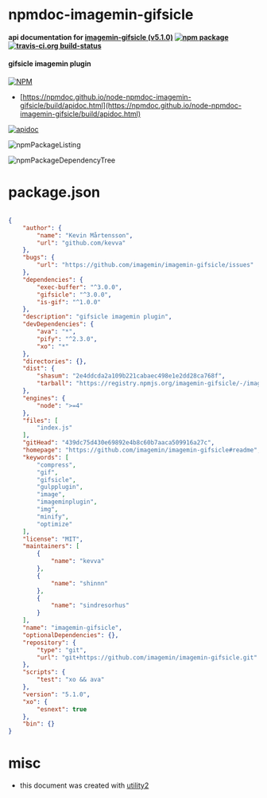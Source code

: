 # npmdoc-imagemin-gifsicle

#### api documentation for  [imagemin-gifsicle (v5.1.0)](https://github.com/imagemin/imagemin-gifsicle#readme)  [![npm package](https://img.shields.io/npm/v/npmdoc-imagemin-gifsicle.svg?style=flat-square)](https://www.npmjs.org/package/npmdoc-imagemin-gifsicle) [![travis-ci.org build-status](https://api.travis-ci.org/npmdoc/node-npmdoc-imagemin-gifsicle.svg)](https://travis-ci.org/npmdoc/node-npmdoc-imagemin-gifsicle)

#### gifsicle imagemin plugin

[![NPM](https://nodei.co/npm/imagemin-gifsicle.png?downloads=true&downloadRank=true&stars=true)](https://www.npmjs.com/package/imagemin-gifsicle)

- [https://npmdoc.github.io/node-npmdoc-imagemin-gifsicle/build/apidoc.html](https://npmdoc.github.io/node-npmdoc-imagemin-gifsicle/build/apidoc.html)

[![apidoc](https://npmdoc.github.io/node-npmdoc-imagemin-gifsicle/build/screenCapture.buildCi.browser.%252Ftmp%252Fbuild%252Fapidoc.html.png)](https://npmdoc.github.io/node-npmdoc-imagemin-gifsicle/build/apidoc.html)

![npmPackageListing](https://npmdoc.github.io/node-npmdoc-imagemin-gifsicle/build/screenCapture.npmPackageListing.svg)

![npmPackageDependencyTree](https://npmdoc.github.io/node-npmdoc-imagemin-gifsicle/build/screenCapture.npmPackageDependencyTree.svg)



# package.json

```json

{
    "author": {
        "name": "Kevin Mårtensson",
        "url": "github.com/kevva"
    },
    "bugs": {
        "url": "https://github.com/imagemin/imagemin-gifsicle/issues"
    },
    "dependencies": {
        "exec-buffer": "^3.0.0",
        "gifsicle": "^3.0.0",
        "is-gif": "^1.0.0"
    },
    "description": "gifsicle imagemin plugin",
    "devDependencies": {
        "ava": "*",
        "pify": "^2.3.0",
        "xo": "*"
    },
    "directories": {},
    "dist": {
        "shasum": "2e4ddcda2a109b221cabaec498e1e2dd28ca768f",
        "tarball": "https://registry.npmjs.org/imagemin-gifsicle/-/imagemin-gifsicle-5.1.0.tgz"
    },
    "engines": {
        "node": ">=4"
    },
    "files": [
        "index.js"
    ],
    "gitHead": "439dc75d430e69892e4b8c60b7aaca509916a27c",
    "homepage": "https://github.com/imagemin/imagemin-gifsicle#readme",
    "keywords": [
        "compress",
        "gif",
        "gifsicle",
        "gulpplugin",
        "image",
        "imageminplugin",
        "img",
        "minify",
        "optimize"
    ],
    "license": "MIT",
    "maintainers": [
        {
            "name": "kevva"
        },
        {
            "name": "shinnn"
        },
        {
            "name": "sindresorhus"
        }
    ],
    "name": "imagemin-gifsicle",
    "optionalDependencies": {},
    "repository": {
        "type": "git",
        "url": "git+https://github.com/imagemin/imagemin-gifsicle.git"
    },
    "scripts": {
        "test": "xo && ava"
    },
    "version": "5.1.0",
    "xo": {
        "esnext": true
    },
    "bin": {}
}
```



# misc
- this document was created with [utility2](https://github.com/kaizhu256/node-utility2)
